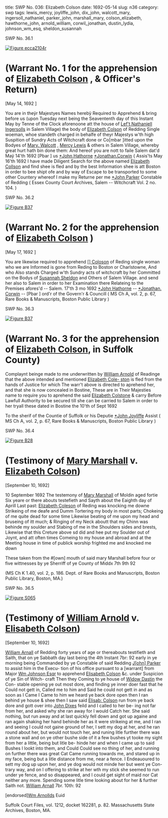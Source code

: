 title: SWP No. 036: Elizabeth Colson
date: 1692-05-14
slug: n36
category: swp
tags: lewis_mercy, joyliffe_john, dix_john, walcott_mary, ingersoll_nathaniel, parker_john, marshall_mary, colson_elizabeth, hawthorne_john, arnold_william, corwil_jonathan, dustin_lydia, johnson_wm_esq, sheldon_susannah




<div markdown class="doc" id="n36.1">

<div class="doc_id">SWP No. 36.1</div>



<span markdown class="figure">[![Figure ecca2104r](archives/ecca/thumb/ecca2104r.jpg)](archives/ecca/large/ecca2104r.jpg)</span>


# (Warrant No. 1 for the apprehension of [Elizabeth Colson](/tag/colson_elizabeth.html) , & Officer's Return)

[May 14, 1692 ]

You are in theÿr Majestyes Names herebÿ Required to Apprehend  & bring before us (upon Tuesday next being the Seavententh day of  this Instant May by Tenne of the Clock aforenoone att the house of  [Lef't Nathaniell Ingersolls](/tag/ingersoll_nathaniel.html) in Salem Village) the body of [Elizabeth Colson](/tag/colson_elizabeth.html) of Redding Single woeman, whoe standeth charged in behalfe  of theyr Majestys w'th high Suspition of Sundry Acts of Witchcraft  done or Co[mbar ]itted upon the Bodyes of [Mary. Walcott](/tag/walcott_mary.html) , [Mercy Lewis](/tag/lewis_mercy.html)  & others in Salem Village, whereby great hurt hath bin done them:  And hereof you are nott to faile
Salem  dat'd Maÿ 14'th 1692   [Pbar ] us  [*John Hathorne](/tag/hawthorne_john.html)  [*Jonathan.Corwin](/tag/corwil_jonathan.html) {  Assis'ts May 16'th 1692 I have made Diligent Search for the above named [Elizabeth Collson](/tag/colson_elizabeth.html)  and find shee is fled and by the best Information shee is att Boston  in order to bee shipt ofe and by way of Escape to be transported to  some other Countery whereof I make my Returne per me [*John Parker](/tag/parker_john.html) Constable of  Redding ( Essex County Court Archives, Salem -- Witchcraft Vol. 2 no. 104. )

</div>



<div markdown class="doc" id="n36.2">

<div class="doc_id">SWP No. 36.2</div>



<span markdown class="figure">[![Figure B37](archives/BPL/gifs/B37.gif)](archives/BPL/LARGE/B37.jpg)</span>


# (Warrant No. 2 for the apprehension of [Elizabeth Colson](/tag/colson_elizabeth.html) )

[May 17, 1692 ]

You are likewise required to apprehend [[] Coloson](/tag/colson_elizabeth.html) of Reding  single woman who we are Informed is gone from Reding to Boston  or Charlstowne, And who Also stands Charged w'th Sundry acts of  witchcraft by her Committed on the Bodys of [Susannah Sheldon](/tag/sheldon_susannah.html) and  Others of Salem Village. and send her also to Salem in order to her  Examination there Relateing to the Premises afores'd --
Salem.  17'th 3 mo 1692  [*John Hathorne](/tag/hawthorne_john.html) --  [*Jonathan. Corwin](/tag/corwil_jonathan.html) --  [Pbar ] ord'r of the Govern'r & Councill ( MS Ch A, vol. 2, p. 67, Rare Books & Manuscripts, Boston Public Library )

</div>



<div markdown class="doc" id="n36.3">

<div class="doc_id">SWP No. 36.3</div>



<span markdown class="figure">[![Figure B37](archives/BPL/gifs/B37.gif)](archives/BPL/LARGE/B37.jpg)</span>


# (Warrant No. 3 for the apprehension of [Elizabeth Colson](/tag/colson_elizabeth.html), in Suffolk County)

Complaynt beinge made to me underwritten by [William Arnold](/tag/arnold_william.html)  of Readinge that the above intended and mentioned [Elizabeth Cole- ston](/tag/colson_elizabeth.html) is fled from the hands of Justice for which The warr't above is  directed to aprehend her, and that she is now concealed in Bostine,  These are in Their Majesties name to require you to aprehend the  said [Elizabeth Colstone](/tag/colson_elizabeth.html) & carry Before Lawfull Authority to be  secured till she can be carried to Salem in order to her tryall these  dated in Bostine the 10'th of Sept 1692 

To the sherif of the Countie of Suffolk  or his Deputie
[*John Joyliffe](/tag/joyliffe_john.html)  Assist ( MS Ch A, vol. 2, p. 67, Rare Books & Manuscripts, Boston Public Library )

</div>



<div markdown class="doc" id="n36.4">

<div class="doc_id">SWP No. 36.4</div>



<span markdown class="figure">[![Figure B28](archives/BPL/gifs/B28.gif)](archives/BPL/LARGE/B28.jpg)</span>


# (Testimony of [Mary Marshall](/tag/marshall_mary.html) v. [Elizabeth Colson](/tag/colson_elizabeth.html))

[September 10, 1692]

10 September 1692 The testemony of [Mary Marshall](/tag/marshall_mary.html) of Moldin aged fortie Six yeare or there abouts testefieth and Sayth about the Eaighth day of Aprill Last past: [Elizabeth Coleson](/tag/colson_elizabeth.html) of Reding was knocking me downe Strikeing of me deafe and Dumm Tortering my body in most parts; Chokeing of me quite dead for some time Likewise beating of me upon my head and bruseing of itt much; & Ringing of my Neck aboutt that my Chinn was behinde my soulder and Stabing of me in the Shoulders sides and brests, Likewise that this Creture above sd did and hee put my Soulder out of Joynt, and att often times Comeing to my house and abroad and at the Meeting house in time of publick worship frighted me and knocked me down

These taken from the #[own] mouth of said mary Marshall before four or five wittnesses by ye Sherriff of ye County of Middx 7th 9th 92

(MS Ch K 1.40, vol. 2, p. 186. Dept. of Rare Books and Manuscripts, Boston Public Library, Boston, MA.)


</div>



<div markdown class="doc" id="n36.5">

<div class="doc_id">SWP No. 36.5</div>



<span markdown class="figure">[![Figure S065](archives/Suffolk/small/S065.jpg)](archives/Suffolk/large/S065.jpg)</span>


# (Testimony of [William Arnold](/tag/arnold_william.html) v. [Elisabeth Colson](/tag/colson_elizabeth.html))

[September 10, 1692]

[William Arnall](/tag/arnold_william.html) of Redding forty years of age or thereabouts testifieth and Saith, that on ye Sabbath day last being the 4th Instant 7br: 92 early in ye morning being Commanded by ye Constable of said Redding [J[ohn] Parker](/tag/parker_john.html) to assist him in the Execu- tion of his office pursuant to a [warrant] from Major [Wm Johnson Esqr](/tag/johnson_wm_esq.html) to apprehend [Elisabeth Colson](/tag/colson_elizabeth.html) &c. under Suspicion of ye Sin of Witch- craft Then they Coming to ye house of [Widow Dastin](/tag/dustin_lydia.html) the Con- stable opening ye out most dore, and finding ye inner doer fast that he Could not gett in, Called me to him and Said he could not gett in and as soon as I Came I Came to him we heard ye back dore open then I ran behind ye house & shee then I saw said [Elisab: Colson](/tag/colson_elizabeth.html) run from ye back dore and gott over into [John Dixes](/tag/dix_john.html) feild and I called to her be- ing not far from her, and asked why she ran away for I would Catch her. She said nothing, but run away and at last quickly fell down and got up againe and ran again shaking her hand behinde her as it were strikeing at me, and I ran and seeing I could not gaine ground of her, I sett my dog at her, and he ran round about her, but would not touch her, and runing litle further there was a stone wall and on ye other bushe side of it a few bushes yt tooke my sight from her a little, being but litle be- hinde her and when I came up to said Bushes I lookt into them, and Could Could see no thing of her, and running on further there was great Cat Came running towards me, and stared up in my face, being but a litle distance from me, near a fence. I Endeauoured to sett my dog up upon her, and ye dog would not minde her but went ye Con- trary way, and on I offering to strike at her wth my stick she seemed to run under ye fence, and so disappeared, and I could get sight of maid nor Cat neither any more. Spending some litle time looking about for her & further Saith not. [William Arnall](/tag/arnold_william.html) 7br. 10th: 92

[endorsed][Wm Arnollds](/tag/arnold_william.html) Euid

Suffolk Court Files, vol. 1212, docket 162281, p. 82. Massachusetts State Archives, Boston, MA.


</div>

